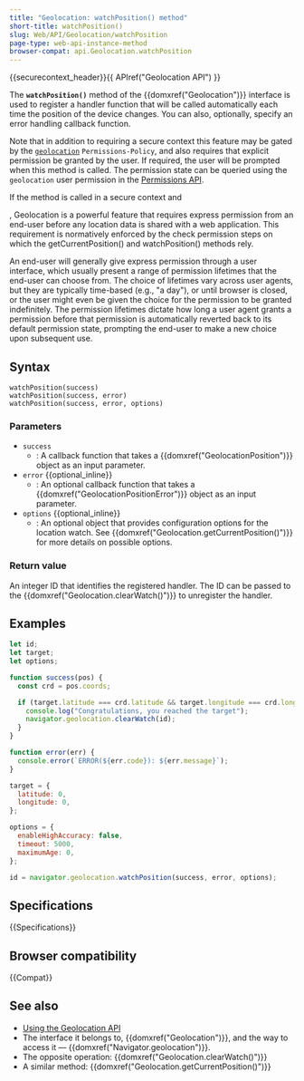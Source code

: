 ```yaml
---
title: "Geolocation: watchPosition() method"
short-title: watchPosition()
slug: Web/API/Geolocation/watchPosition
page-type: web-api-instance-method
browser-compat: api.Geolocation.watchPosition
---
```


{{securecontext_header}}{{ APIref("Geolocation API") }}

The **`watchPosition()`** method of the {{domxref("Geolocation")}} interface is used to register a handler function that will be called automatically each time the position of the device changes.
You can also, optionally, specify an error handling callback function.

Note that in addition to requiring a secure context this feature may be gated by the [`geolocation`](/en-US/docs/Web/HTTP/Headers/Permissions-Policy/geolocation) `Permissions-Policy`, and also requires that explicit permission be granted by the user.
If required, the user will be prompted when this method is called.
The permission state can be queried using the `geolocation` user permission in the [Permissions API](/en-US/docs/Web/API/Permissions_API).

If the method is called in a secure context and

, Geolocation is a powerful feature that requires express permission from an end-user before any location data is shared with a web application. This requirement is normatively enforced by the check permission steps on which the getCurrentPosition() and watchPosition() methods rely.

An end-user will generally give express permission through a user interface, which usually present a range of permission lifetimes that the end-user can choose from. The choice of lifetimes vary across user agents, but they are typically time-based (e.g., "a day"), or until browser is closed, or the user might even be given the choice for the permission to be granted indefinitely. The permission lifetimes dictate how long a user agent grants a permission before that permission is automatically reverted back to its default permission state, prompting the end-user to make a new choice upon subsequent use.

## Syntax

```js-nolint
watchPosition(success)
watchPosition(success, error)
watchPosition(success, error, options)
```

### Parameters

- `success`
  - : A callback function that takes a {{domxref("GeolocationPosition")}} object as an input parameter.
- `error` {{optional_inline}}
  - : An optional callback function that takes a {{domxref("GeolocationPositionError")}} object as an input parameter.
- `options` {{optional_inline}}
  - : An optional object that provides configuration options for the location watch.
    See {{domxref("Geolocation.getCurrentPosition()")}} for more details on possible options.

### Return value

An integer ID that identifies the registered handler.
The ID can be passed to the {{domxref("Geolocation.clearWatch()")}} to unregister the handler.

## Examples

```js
let id;
let target;
let options;

function success(pos) {
  const crd = pos.coords;

  if (target.latitude === crd.latitude && target.longitude === crd.longitude) {
    console.log("Congratulations, you reached the target");
    navigator.geolocation.clearWatch(id);
  }
}

function error(err) {
  console.error(`ERROR(${err.code}): ${err.message}`);
}

target = {
  latitude: 0,
  longitude: 0,
};

options = {
  enableHighAccuracy: false,
  timeout: 5000,
  maximumAge: 0,
};

id = navigator.geolocation.watchPosition(success, error, options);
```

## Specifications

{{Specifications}}

## Browser compatibility

{{Compat}}

## See also

- [Using the Geolocation API](/en-US/docs/Web/API/Geolocation_API/Using_the_Geolocation_API)
- The interface it belongs to, {{domxref("Geolocation")}}, and the way to access it —
  {{domxref("Navigator.geolocation")}}.
- The opposite operation: {{domxref("Geolocation.clearWatch()")}}
- A similar method: {{domxref("Geolocation.getCurrentPosition()")}}
